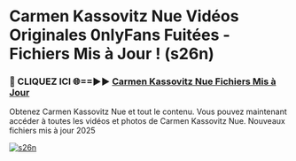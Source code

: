 # Carmen Kassovitz Nue Vidéos Originales 0nlyFans Fuitées - Fichiers Mis à Jour ! (s26n)

<h3>🔴 CLIQUEZ ICI 🌐==►► <a href="https://tinyurl.com/2pmr4ezf" rel="nofollow">Carmen Kassovitz Nue Fichiers Mis à Jour</a></h3>

Obtenez Carmen Kassovitz Nue et tout le contenu. Vous pouvez maintenant accéder à toutes les vidéos et photos de Carmen Kassovitz Nue. Nouveaux fichiers mis à jour 2025

[![s26n](https://i.imgur.com/6SNvagu.gif)](https://tinyurl.com/2pmr4ezf)
